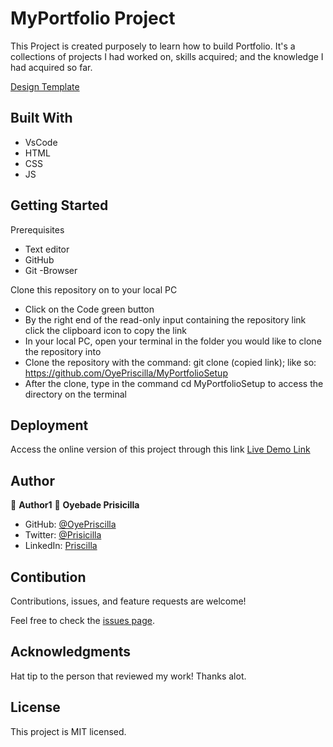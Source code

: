 # MyPortfolio Project
This Project is created purposely to learn how to build Portfolio. It's a collections of projects I had worked on, skills acquired; and the knowledge I had acquired so far.


[Design Template](./resources/img/portfolio.png)


## Built With
* VsCode
* HTML
* CSS
* JS

## Getting Started

Prerequisites
* Text editor
* GitHub
* Git -Browser

Clone this repository on to your local PC

* Click on the Code green button
* By the right end of the read-only input containing the repository link click the clipboard icon to copy the link
* In your local PC, open your terminal in the folder you would like to clone the repository into
* Clone the repository with the command: git clone (copied link); like so: https://github.com/OyePriscilla/MyPortfolioSetup
* After the clone, type in the command cd MyPortfolioSetup to access the directory on the terminal

## Deployment
Access the online version of this project through this link [Live Demo Link](https://bit.ly/3HWCErF)

## Author
👤 **Author1**
👤 **Oyebade Prisicilla**

- GitHub: [@OyePriscilla](https://github.com/OyePriscilla)
- Twitter: [@Prisicilla](https://twitter.com/Prisicilla)
- LinkedIn: [Priscilla](https://linkedin.com/in/Priscilla)

## Contibution
Contributions, issues, and feature requests are welcome!

Feel free to check the [issues page](../../issues/).

## Acknowledgments
Hat tip to the person that reviewed my work! Thanks alot.

## License
This project is MIT licensed.
